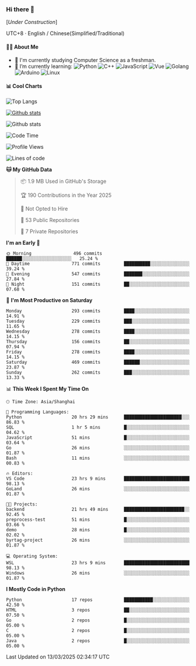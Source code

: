 ### Hi there 👋

\[*Under Construction*\]

UTC+8 · English / Chinese(Simplified/Traditional)

<!--
**NoNormalCreeper/NoNormalCreeper** is a ✨ _special_ ✨ repository because its `README.md` (this file) appears on your GitHub profile.

Here are some ideas to get you started:

- 🔭 I’m currently working on ...
- 🌱 I’m currently learning ...
- 👯 I’m looking to collaborate on ...
- 🤔 I’m looking for help with ...
- 💬 Ask me about ...
- 📫 How to reach me: ...
- 😄 Pronouns: ...
- ⚡ Fun fact: ...
-->

#### 👩‍💻 About Me

- 🏫 I'm currently studying Computer Science as a freshman.
- 🌱 I’m currently learning: 
![Python](https://img.shields.io/badge/-Python-blue?style=flat-square&logo=Python&logoColor=fff)
![C++](https://img.shields.io/badge/-C%2B%2B-00599C?style=flat-square&logo=C%2B%2B&logoColor=fff)
![JavaScript](https://img.shields.io/badge/-JavaScript-ffca18?style=flat-square&logo=JavaScript&logoColor=fff)
![Vue](https://img.shields.io/badge/-Vue-4FC08D?style=flat-square&logo=Vue.js&logoColor=fff)
![Golang](https://img.shields.io/badge/-Go-007d9c?style=flat-square&logo=Go&logoColor=fff)
![Arduino](https://img.shields.io/badge/-Arduino-00979D?style=flat-square&logo=Arduino&logoColor=fff)
![Linux](https://img.shields.io/badge/-Linux-FCC624?style=flat-square&logo=Linux&logoColor=fff)

#### 📊 Cool Charts

![Top Langs](https://github-readme-stats.vercel.app/api/top-langs/?username=NoNormalCreeper&layout=compact)

[![Github stats](https://github-readme-stats.vercel.app/api?username=NoNormalCreeper&show_icons=true)](https://github.com/anuraghazra/github-readme-stats)

![Github stats](https://github-profile-trophy.vercel.app/?username=NoNormalCreeper)


<!--START_SECTION:waka-->
![Code Time](http://img.shields.io/badge/Code%20Time-336%20hrs%2058%20mins-blue)

![Profile Views](http://img.shields.io/badge/Profile%20Views-17-blue)

![Lines of code](https://img.shields.io/badge/From%20Hello%20World%20I%27ve%20Written-2.7%20million%20lines%20of%20code-blue)

**🐱 My GitHub Data** 

> 📦 1.9 MB Used in GitHub's Storage 
 > 
> 🏆 190 Contributions in the Year 2025
 > 
> 🚫 Not Opted to Hire
 > 
> 📜 53 Public Repositories 
 > 
> 🔑 7 Private Repositories 
 > 
**I'm an Early 🐤** 

```text
🌞 Morning                496 commits         ██████░░░░░░░░░░░░░░░░░░░   25.24 % 
🌆 Daytime                771 commits         ██████████░░░░░░░░░░░░░░░   39.24 % 
🌃 Evening                547 commits         ███████░░░░░░░░░░░░░░░░░░   27.84 % 
🌙 Night                  151 commits         ██░░░░░░░░░░░░░░░░░░░░░░░   07.68 % 
```
📅 **I'm Most Productive on Saturday** 

```text
Monday                   293 commits         ████░░░░░░░░░░░░░░░░░░░░░   14.91 % 
Tuesday                  229 commits         ███░░░░░░░░░░░░░░░░░░░░░░   11.65 % 
Wednesday                278 commits         ████░░░░░░░░░░░░░░░░░░░░░   14.15 % 
Thursday                 156 commits         ██░░░░░░░░░░░░░░░░░░░░░░░   07.94 % 
Friday                   278 commits         ████░░░░░░░░░░░░░░░░░░░░░   14.15 % 
Saturday                 469 commits         ██████░░░░░░░░░░░░░░░░░░░   23.87 % 
Sunday                   262 commits         ███░░░░░░░░░░░░░░░░░░░░░░   13.33 % 
```


📊 **This Week I Spent My Time On** 

```text
🕑︎ Time Zone: Asia/Shanghai

💬 Programming Languages: 
Python                   20 hrs 29 mins      ██████████████████████░░░   86.83 % 
SQL                      1 hr 5 mins         █░░░░░░░░░░░░░░░░░░░░░░░░   04.62 % 
JavaScript               51 mins             █░░░░░░░░░░░░░░░░░░░░░░░░   03.64 % 
Go                       26 mins             ░░░░░░░░░░░░░░░░░░░░░░░░░   01.87 % 
Bash                     11 mins             ░░░░░░░░░░░░░░░░░░░░░░░░░   00.83 % 

🔥 Editors: 
VS Code                  23 hrs 9 mins       █████████████████████████   98.13 % 
GoLand                   26 mins             ░░░░░░░░░░░░░░░░░░░░░░░░░   01.87 % 

🐱‍💻 Projects: 
backend                  21 hrs 49 mins      ███████████████████████░░   92.45 % 
preprocess-test          51 mins             █░░░░░░░░░░░░░░░░░░░░░░░░   03.66 % 
demo                     28 mins             █░░░░░░░░░░░░░░░░░░░░░░░░   02.02 % 
byrtag-project           26 mins             ░░░░░░░░░░░░░░░░░░░░░░░░░   01.87 % 

💻 Operating System: 
WSL                      23 hrs 9 mins       █████████████████████████   98.13 % 
Windows                  26 mins             ░░░░░░░░░░░░░░░░░░░░░░░░░   01.87 % 
```

**I Mostly Code in Python** 

```text
Python                   17 repos            ███████████░░░░░░░░░░░░░░   42.50 % 
HTML                     3 repos             ██░░░░░░░░░░░░░░░░░░░░░░░   07.50 % 
Go                       2 repos             █░░░░░░░░░░░░░░░░░░░░░░░░   05.00 % 
C                        2 repos             █░░░░░░░░░░░░░░░░░░░░░░░░   05.00 % 
Java                     2 repos             █░░░░░░░░░░░░░░░░░░░░░░░░   05.00 % 
```




 Last Updated on 13/03/2025 02:34:17 UTC
<!--END_SECTION:waka-->

